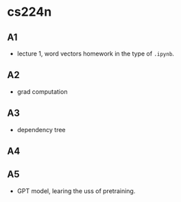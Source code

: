 # cs224n

## A1

- lecture 1, word vectors homework in the type of `.ipynb`.

## A2

- grad computation

## A3

- dependency tree

## A4

## A5

- GPT model, learing the uss of pretraining.

